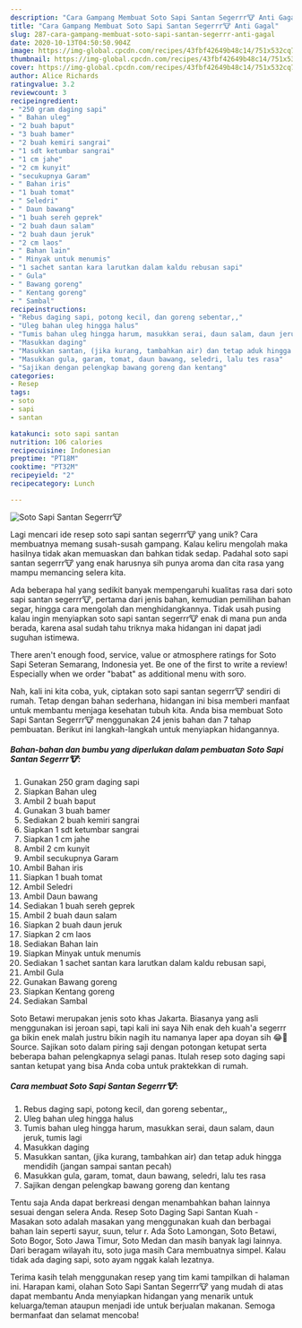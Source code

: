 ```yaml
---
description: "Cara Gampang Membuat Soto Sapi Santan Segerrr🐮 Anti Gagal"
title: "Cara Gampang Membuat Soto Sapi Santan Segerrr🐮 Anti Gagal"
slug: 287-cara-gampang-membuat-soto-sapi-santan-segerrr-anti-gagal
date: 2020-10-13T04:50:50.904Z
image: https://img-global.cpcdn.com/recipes/43fbf42649b48c14/751x532cq70/soto-sapi-santan-segerrr🐮-foto-resep-utama.jpg
thumbnail: https://img-global.cpcdn.com/recipes/43fbf42649b48c14/751x532cq70/soto-sapi-santan-segerrr🐮-foto-resep-utama.jpg
cover: https://img-global.cpcdn.com/recipes/43fbf42649b48c14/751x532cq70/soto-sapi-santan-segerrr🐮-foto-resep-utama.jpg
author: Alice Richards
ratingvalue: 3.2
reviewcount: 3
recipeingredient:
- "250 gram daging sapi"
- " Bahan uleg"
- "2 buah baput"
- "3 buah bamer"
- "2 buah kemiri sangrai"
- "1 sdt ketumbar sangrai"
- "1 cm jahe"
- "2 cm kunyit"
- "secukupnya Garam"
- " Bahan iris"
- "1 buah tomat"
- " Seledri"
- " Daun bawang"
- "1 buah sereh geprek"
- "2 buah daun salam"
- "2 buah daun jeruk"
- "2 cm laos"
- " Bahan lain"
- " Minyak untuk menumis"
- "1 sachet santan kara larutkan dalam kaldu rebusan sapi"
- " Gula"
- " Bawang goreng"
- " Kentang goreng"
- " Sambal"
recipeinstructions:
- "Rebus daging sapi, potong kecil, dan goreng sebentar,,"
- "Uleg bahan uleg hingga halus"
- "Tumis bahan uleg hingga harum, masukkan serai, daun salam, daun jeruk, tumis lagi"
- "Masukkan daging"
- "Masukkan santan, (jika kurang, tambahkan air) dan tetap aduk hingga mendidih (jangan sampai santan pecah)"
- "Masukkan gula, garam, tomat, daun bawang, seledri, lalu tes rasa"
- "Sajikan dengan pelengkap bawang goreng dan kentang"
categories:
- Resep
tags:
- soto
- sapi
- santan

katakunci: soto sapi santan 
nutrition: 106 calories
recipecuisine: Indonesian
preptime: "PT18M"
cooktime: "PT32M"
recipeyield: "2"
recipecategory: Lunch

---
```



![Soto Sapi Santan Segerrr🐮](https://img-global.cpcdn.com/recipes/43fbf42649b48c14/751x532cq70/soto-sapi-santan-segerrr🐮-foto-resep-utama.jpg)

Lagi mencari ide resep soto sapi santan segerrr🐮 yang unik? Cara membuatnya memang susah-susah gampang. Kalau keliru mengolah maka hasilnya tidak akan memuaskan dan bahkan tidak sedap. Padahal soto sapi santan segerrr🐮 yang enak harusnya sih punya aroma dan cita rasa yang mampu memancing selera kita.

Ada beberapa hal yang sedikit banyak mempengaruhi kualitas rasa dari soto sapi santan segerrr🐮, pertama dari jenis bahan, kemudian pemilihan bahan segar, hingga cara mengolah dan menghidangkannya. Tidak usah pusing kalau ingin menyiapkan soto sapi santan segerrr🐮 enak di mana pun anda berada, karena asal sudah tahu triknya maka hidangan ini dapat jadi suguhan istimewa.

There aren&#39;t enough food, service, value or atmosphere ratings for Soto Sapi Seteran Semarang, Indonesia yet. Be one of the first to write a review! Especially when we order &#34;babat&#34; as additional menu with soro.


Nah, kali ini kita coba, yuk, ciptakan soto sapi santan segerrr🐮 sendiri di rumah. Tetap dengan bahan sederhana, hidangan ini bisa memberi manfaat untuk membantu menjaga kesehatan tubuh kita. Anda bisa membuat Soto Sapi Santan Segerrr🐮 menggunakan 24 jenis bahan dan 7 tahap pembuatan. Berikut ini langkah-langkah untuk menyiapkan hidangannya.

<!--inarticleads1-->

##### Bahan-bahan dan bumbu yang diperlukan dalam pembuatan Soto Sapi Santan Segerrr🐮:

1. Gunakan 250 gram daging sapi
1. Siapkan  Bahan uleg
1. Ambil 2 buah baput
1. Gunakan 3 buah bamer
1. Sediakan 2 buah kemiri sangrai
1. Siapkan 1 sdt ketumbar sangrai
1. Siapkan 1 cm jahe
1. Ambil 2 cm kunyit
1. Ambil secukupnya Garam
1. Ambil  Bahan iris
1. Siapkan 1 buah tomat
1. Ambil  Seledri
1. Ambil  Daun bawang
1. Sediakan 1 buah sereh geprek
1. Ambil 2 buah daun salam
1. Siapkan 2 buah daun jeruk
1. Siapkan 2 cm laos
1. Sediakan  Bahan lain
1. Siapkan  Minyak untuk menumis
1. Sediakan 1 sachet santan kara larutkan dalam kaldu rebusan sapi,
1. Ambil  Gula
1. Gunakan  Bawang goreng
1. Siapkan  Kentang goreng
1. Sediakan  Sambal


Soto Betawi merupakan jenis soto khas Jakarta. Biasanya yang asli menggunakan isi jeroan sapi, tapi kali ini saya Nih enak deh kuah&#39;a segerrr ga bikin enek malah justru bikin nagih itu namanya laper apa doyan sih 😂🤤 Source. Sajikan soto dalam piring saji dengan potongan ketupat serta beberapa bahan pelengkapnya selagi panas. Itulah resep soto daging sapi santan ketupat yang bisa Anda coba untuk praktekkan di rumah. 

<!--inarticleads2-->

##### Cara membuat Soto Sapi Santan Segerrr🐮:

1. Rebus daging sapi, potong kecil, dan goreng sebentar,,
1. Uleg bahan uleg hingga halus
1. Tumis bahan uleg hingga harum, masukkan serai, daun salam, daun jeruk, tumis lagi
1. Masukkan daging
1. Masukkan santan, (jika kurang, tambahkan air) dan tetap aduk hingga mendidih (jangan sampai santan pecah)
1. Masukkan gula, garam, tomat, daun bawang, seledri, lalu tes rasa
1. Sajikan dengan pelengkap bawang goreng dan kentang


Tentu saja Anda dapat berkreasi dengan menambahkan bahan lainnya sesuai dengan selera Anda. Resep Soto Daging Sapi Santan Kuah - Masakan soto adalah masakan yang menggunakan kuah dan berbagai bahan lain seperti sayur, suun, telur r. Ada Soto Lamongan, Soto Betawi, Soto Bogor, Soto Jawa Timur, Soto Medan dan masih banyak lagi lainnya. Dari beragam wilayah itu, soto juga masih Cara membuatnya simpel. Kalau tidak ada daging sapi, soto ayam nggak kalah lezatnya. 

Terima kasih telah menggunakan resep yang tim kami tampilkan di halaman ini. Harapan kami, olahan Soto Sapi Santan Segerrr🐮 yang mudah di atas dapat membantu Anda menyiapkan hidangan yang menarik untuk keluarga/teman ataupun menjadi ide untuk berjualan makanan. Semoga bermanfaat dan selamat mencoba!

